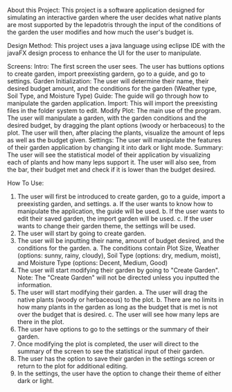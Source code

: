 About this Project: This project is a software application designed for simulating an interactive garden where the user decides what native plants are most supported by the lepadotris through the input of the conditions of the garden the user modifies and how much the user's budget is. 

Design Method: This project uses a java language using eclipse IDE with the javaFX design process to enhance the UI for the user to manipulate.

Screens:
Intro: The first screen the user sees. The user has buttions options to create garden, import preexisting gardern, go to a guide, and go to settings.
Garden Initialization: The user will determine their name, their desired budget amount, and the conditions for the garden (Weather type, Soil Type, and Moisture Type)
Guide: The guide will go through how to manipulate the garden application.
Import: This will import the preexisting files in the folder system to edit.
Modify Plot: The main use of the program. The user will manipulate a garden, with the garden conditions and the desired budget, by dragging the plant options (woody or herbaceous) to the plot. The user will then, after placing the plants, visualize the amount of leps as well as the budget given.
Settings: The user will manipulate the features of their garden application by changing it into dark or light mode.
Summary: The user will see the statistical model of their application by visualizing each of plants and how many leps support it. The user will also see, from the bar, their budget met and check if it is lower than the budget desired. 

How To Use:
1. The user will first be introduced to create garden, go to a guide, import a preexisting garden, and settings.
  a. If the user wants to know how to manipulate the application, the guide will be used.
  b. If the user wants to edit their saved garden, the import garden will be used.
  c. If the user wants to change their garden theme, the settings will be used.
2. The user will start by going to create garden.
3. The user will be inputting their name, amount of budget desired, and the conditions for the garden.
  a. The conditions contain Plot Size, Weather (options: sunny, rainy, cloudy), Soil Type (options: dry, medium, moist), and Moisture Type (options: Decent, Medium, Good)
4. The user will start modifying their garden by going to "Create Garden". Note: The "Create Garden" will not be directed unless you inputted the information.
5. The user will start modifying their garden.
  a. The user will drag the native plants (woody or herbaceous) to the plot.
  b. There are no limits in how many plants in the garden as long as the budget that is met is not over the budget that is desired.
  c. The user will see how many leps are there in the plot.
6. The user have options to go to the settings or the summary of their garden.
7. Once modifying the plot is completed, the user will direct to the summary of the screen to see the statistical input of their garden.
8. The user has the option to save their garden in the settings screen or return to the plot for additional editing.
9. In the settings, the user have the option to change their theme of either dark or light.


